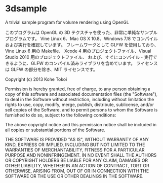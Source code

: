 3dsample
========

A trivial sample program for volume rendering using OpenGL

このプログラムは OpenGL の 3D テクスチャを使った、非常に単純なサンプルプログラムです。
Vine Linux 6、Mac OS X 10.8、Windows 7/8 でコンパイルおよび実行を確認しています。
フレームワークとして GLFW を使用しており、Vine Linux 6 用の Makefile、
Xcode 4 用のプロジェクトファイル、Visual Studio 2010 用のプロジェクトファイル、
および、すぐにコンパイル・実行できるように、GLFW のコンパイル済みライブラリを含めています。
ライセンスは GLFW の部分を除き、MIT ライセンスです。

Copyright (c) 2013 Kohe Tokoi

Permission is hereby granted, free of charge, to any person obtaining a copy
of this software and associated documentation files (the "Software"), to deal
in the Software without restriction, including without limitation the rights
to use, copy, modify, merge, publish, distribute, sublicense, and/or sell
copies of the Software, and to permit persons to whom the Software is
furnished to do so, subject to the following conditions:

The above copyright notice and this permission notice shall be included in
all copies or substantial portions of the Software.

THE SOFTWARE IS PROVIDED "AS IS", WITHOUT WARRANTY OF ANY KIND, EXPRESS OR
IMPLIED, INCLUDING BUT NOT LIMITED TO THE WARRANTIES OF MERCHANTABILITY,
FITNESS FOR A PARTICULAR PURPOSE AND NONINFRINGEMENT. IN NO EVENT SHALL THE
AUTHORS OR COPYRIGHT HOLDERS BE LIABLE FOR ANY CLAIM, DAMAGES OR OTHER
LIABILITY, WHETHER IN AN ACTION OF CONTRACT, TORT OR OTHERWISE, ARISING FROM,
OUT OF OR IN CONNECTION WITH THE SOFTWARE OR THE USE OR OTHER DEALINGS IN
THE SOFTWARE.
